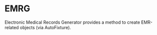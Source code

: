 # EMRG
Electronic Medical Records Generator provides a method to create EMR-related objects (via AutoFixture).

